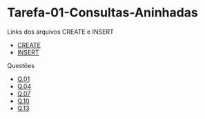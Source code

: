 # Tarefa-01-Consultas-Aninhadas

Links dos arquivos CREATE e INSERT
- [CREATE](https://github.com/victormedeiros1/Tarefa-01-Consultas-Aninhadas/blob/main/tarefas/t01/tarefa01-create.sql)
- [INSERT](https://github.com/victormedeiros1/Tarefa-01-Consultas-Aninhadas/blob/main/tarefas/t01/tarefa01-insert.sql)

Questões
- [Q.01](https://github.com/victormedeiros1/Tarefa-01-Consultas-Aninhadas/blob/main/tarefas/t01/questoes/q01.sql)
- [Q.04](https://github.com/victormedeiros1/Tarefa-01-Consultas-Aninhadas/blob/main/tarefas/t01/questoes/q04.sql)
- [Q.07](https://github.com/victormedeiros1/Tarefa-01-Consultas-Aninhadas/blob/main/tarefas/t01/questoes/q07.sql)
- [Q.10](https://github.com/victormedeiros1/Tarefa-01-Consultas-Aninhadas/blob/main/tarefas/t01/questoes/q10.sql)
- [Q.13]()